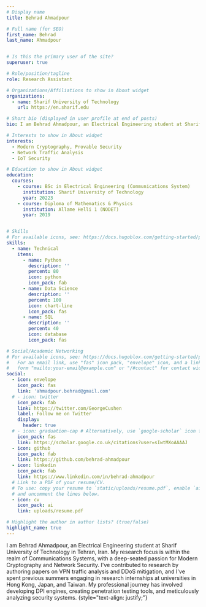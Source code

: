 ```yaml
---
# Display name
title: Behrad Ahmadpour

# Full name (for SEO)
first_name: Behrad
last_name: Ahmadpour


# Is this the primary user of the site?
superuser: true

# Role/position/tagline
role: Research Assistant 

# Organizations/Affiliations to show in About widget
organizations:
  - name: Sharif University of Technology
    url: https://en.sharif.edu

# Short bio (displayed in user profile at end of posts)
bio: I am Behrad Ahmadpour, an Electrical Engineering student at Sharif University of Technology in Tehran, Iran. My research focus is within the realm of Communications Systems, with a deep-seated passion for Modern Cryptography and Network Security. I've contributed to research by authoring papers on VPN traffic analysis and DDoS mitigation, and I've spent previous summers engaging in research internships at universities in Hong Kong, Japan, and Taiwan. My professional journey has involved developing DPI engines, creating penetration testing tools, and meticulously analyzing security systems.

# Interests to show in About widget
interests:
  - Modern Cryptography, Provable Security
  - Network Traffic Analysis
  - IoT Security 

# Education to show in About widget
education:
  courses:
    - course: BSc in Electrical Engineering (Communications System)
      institution: Sharif University of Technology
      year: 20223
    - course: Diploma of Mathematics & Physics 
      institution: Allame Helli 1 (NODET) 
      year: 2019


# Skills
# For available icons, see: https://docs.hugoblox.com/getting-started/page-builder/#icons
skills:
  - name: Technical
    items:
      - name: Python
        description: ''
        percent: 80
        icon: python
        icon_pack: fab
      - name: Data Science
        description: ''
        percent: 100
        icon: chart-line
        icon_pack: fas
      - name: SQL
        description: ''
        percent: 40
        icon: database
        icon_pack: fas

# Social/Academic Networking
# For available icons, see: https://docs.hugoblox.com/getting-started/page-builder/#icons
#   For an email link, use "fas" icon pack, "envelope" icon, and a link in the
#   form "mailto:your-email@example.com" or "/#contact" for contact widget.
social:
  - icon: envelope
    icon_pack: fas
    link: 'ahmadpour.behrad@gmail.com'
  # - icon: twitter
    icon_pack: fab
    link: https://twitter.com/GeorgeCushen
    label: Follow me on Twitter
    display:
      header: true
  # - icon: graduation-cap # Alternatively, use `google-scholar` icon from `ai` icon pack
    icon_pack: fas
    link: https://scholar.google.co.uk/citations?user=sIwtMXoAAAAJ
  - icon: github
    icon_pack: fab
    link: https://github.com/behrad-ahmadpour
  - icon: linkedin
    icon_pack: fab
    link: https://www.linkedin.com/in/behrad-ahmadpour
  # Link to a PDF of your resume/CV.
  # To use: copy your resume to `static/uploads/resume.pdf`, enable `ai` icons in `params.yaml`,
  # and uncomment the lines below.
  - icon: cv
    icon_pack: ai
    link: uploads/resume.pdf

# Highlight the author in author lists? (true/false)
highlight_name: true
---
```


I am Behrad Ahmadpour, an Electrical Engineering student at Sharif University of Technology in Tehran, Iran. My research focus is within the realm of Communications Systems, with a deep-seated passion for Modern Cryptography and Network Security. I've contributed to research by authoring papers on VPN traffic analysis and DDoS mitigation, and I've spent previous summers engaging in research internships at universities in Hong Kong, Japan, and Taiwan. My professional journey has involved developing DPI engines, creating penetration testing tools, and meticulously analyzing security systems.
{style="text-align: justify;"}

